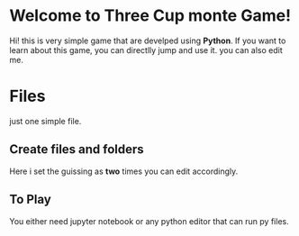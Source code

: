 # Welcome to Three Cup monte Game!

Hi! this is very simple game that are develped using  **Python**. If you want to learn about this game, you can directlly jump and use it. you can also edit me. 

# Files

just one simple file.

## Create files and folders

Here i set the guissing as **two** times you can edit accordingly.

## To Play

You either need jupyter notebook or any python editor that can run py files.
